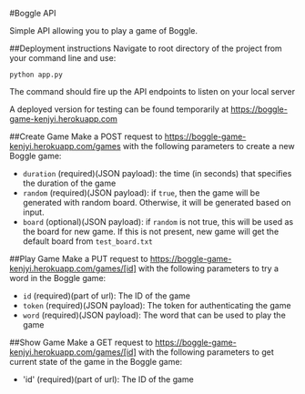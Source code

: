 #Boggle API

Simple API allowing you to play a game of Boggle.

##Deployment instructions
Navigate to root directory of the project from your command line and use:
```
python app.py
``` 
The command should fire up the API endpoints to listen on your local server

A deployed version for testing can be found temporarily at https://boggle-game-kenjyi.herokuapp.com

##Create Game
Make a POST request to https://boggle-game-kenjyi.herokuapp.com/games with the following parameters to create a new Boggle game:
- `duration` (required)(JSON payload): the time (in seconds) that specifies the duration of the game
- `random` (required)(JSON payload): if `true`, then the game will be generated with random board. Otherwise, it will be generated based on input.
- `board` (optional)(JSON payload): if `random` is not true, this will be used as the board for new game. If this is not present, new game will get the default board from `test_board.txt`

##Play Game
Make a PUT request to https://boggle-game-kenjyi.herokuapp.com/games/[id] with the following parameters to try a word in the Boggle game:
- `id` (required)(part of url): The ID of the game
- `token` (required)(JSON payload): The token for authenticating the game
- `word` (required)(JSON payload): The word that can be used to play the game

##Show Game
Make a GET request to https://boggle-game-kenjyi.herokuapp.com/games/[id] with the following parameters to get current state of the game in the Boggle game:
- 'id' (required)(part of url): The ID of the game